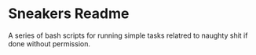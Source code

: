 # Sneakers Readme

A series of bash scripts for running simple tasks relatred to naughty shit if done without permission.
